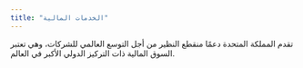 ```yaml
---
title: "الخدمات المالية"
---
```

تقدم المملكة المتحدة دعمًا منقطع النظير من أجل التوسع العالمي للشركات، وهي تعتبر السوق المالية ذات التركيز الدولي الأكبر في العالم.
